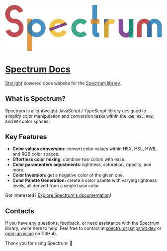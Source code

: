 [![Spectrum logo and link to docs website](./src/assets/spectrum.svg)](https://spectrum.snipshot.dev)

# [Spectrum Docs](https://spectrum.snipshot.dev)

[Starlight](https://starlight.astro.build/) powered docs website for the
[Spectrum library](https://github.com/Linkerin/spectrum).

## What is Spectrum?

Spectrum is a lightweight JavaScript / TypeScript library designed to simplify
color manipulation and conversion tasks within the `RGB`, `HSL`, `HWB`, and
`HEX` color spaces.

## Key Features

- **Color values conversion**: convert color values within HEX, HSL, HWB, and
  RGB color spaces.
- **Effortless color mixing**: combine two colors with ease.
- **Color paramenters adjustments**: lightness, saturation, opacity, and more.
- **Color Inversion**: get a negative color of the given one.
- **Color Palette Generation:** create a color palette with varying lightness
  levels, all derived from a single base color.

Got interested?
[Explore Spectrum's documentation](https://spectrum.snipshot.dev)!

## Contacts

If you have any questions, feedback, or need assistance with the Spectrum
library, we’re here to help. Feel free to contact at
[spectrum@snipshot.dev](mailto:spectrum@snipshot.dev) or
[open an issue](https://github.com/Linkerin/spectrum/issues) on GitHub.

Thank you for using Spectrum! 🎨
